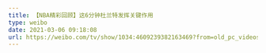 ```yaml
---
title: 【NBA精彩回顾】这6分钟杜兰特发挥关键作用
type: weibo
date: 2021-03-06 09:18:08
url: https://weibo.com/tv/show/1034:4609239382163469?from=old_pc_videoshow
---
```


<!-- more -->